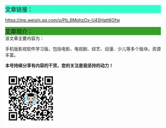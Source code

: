 <div style="background-color:#33ffcc;font-size:18px">文章链接：</div>



<a href="https://mp.weixin.qq.com/s/Pb_6MphzOx-U4SHatt6Ofw" target="_blank" >https://mp.weixin.qq.com/s/Pb_6MphzOx-U4SHatt6Ofw</a>



<div style="background-color:RGB(52,160,40);font-size:18px">文章简介：</div>
该文章主要内容为：

手机版影视软件学习版，包括电影、电视剧、综艺、动漫、少儿等多个版块，资源丰富。



**本号持续分享有内容的干货，您的关注是我坚持的动力！**

<img src="./../../../_assets/clip_image002.jpg" style="width:33%;" />